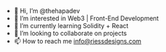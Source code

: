 - 👋 Hi, I’m @thehapadev
- 👀 I’m interested in Web3 | Front-End Development
- 🌱 I’m currently learning Solidity + React
- 💞️ I’m looking to collaborate on projects 
- 📫 How to reach me info@riessdesigns.com

<!---
thehapadev/thehapadev is a ✨ special ✨ repository because its `README.md` (this file) appears on your GitHub profile.
You can click the Preview link to take a look at your changes.
--->

